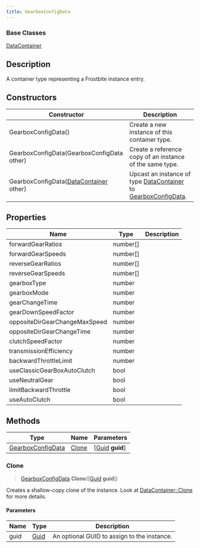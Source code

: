 ```yaml
---
title: GearboxConfigData
---
```

### Base Classes

[DataContainer](/vext/ref/shared/class/datacontainer)

## Description

A container type representing a Frostbite instance entry.

## Constructors

| Constructor                                                                  | Description                                                                                                               |
| ---------------------------------------------------------------------------- | ------------------------------------------------------------------------------------------------------------------------- |
| GearboxConfigData()                                                          | Create a new instance of this container type.                                                                             |
| GearboxConfigData(GearboxConfigData other)                                   | Create a reference copy of an instance of the same type.                                                                  |
| GearboxConfigData([DataContainer](/vext/ref/shared/class/datacontainer) other) | Upcast an instance of type [DataContainer](/vext/ref/shared/class/datacontainer) to [GearboxConfigData](/vext/ref/fb/gearboxconfigdata/). |

## Properties

| Name                          | Type       | Description |
| ----------------------------- | ---------- | ----------- |
| forwardGearRatios             | number\[\] |             |
| forwardGearSpeeds             | number\[\] |             |
| reverseGearRatios             | number\[\] |             |
| reverseGearSpeeds             | number\[\] |             |
| gearboxType                   | number     |             |
| gearboxMode                   | number     |             |
| gearChangeTime                | number     |             |
| gearDownSpeedFactor           | number     |             |
| oppositeDirGearChangeMaxSpeed | number     |             |
| oppositeDirGearChangeTime     | number     |             |
| clutchSpeedFactor             | number     |             |
| transmissionEfficiency        | number     |             |
| backwardThrottleLimit         | number     |             |
| useClassicGearBoxAutoClutch   | bool       |             |
| useNeutralGear                | bool       |             |
| limitBackwardThrottle         | bool       |             |
| useAutoClutch                 | bool       |             |

## Methods

| Type                                   | Name            | Parameters                                     |
| -------------------------------------- | --------------- | ---------------------------------------------- |
| [GearboxConfigData](/vext/ref/fb/gearboxconfigdata/) | [Clone](#clone) | \[[Guid](/vext/ref/shared/class/guid) **guid**\] |

### Clone

> [GearboxConfigData](/vext/ref/fb/gearboxconfigdata/) **Clone**(\[[Guid](/vext/ref/shared/class/guid) **guid**\])

Creates a shallow-copy clone of the instance. Look at [DataContainer::Clone](/vext/ref/shared/class/datacontainer#clone) for more details.

#### Parameters

| Name | Type         | Description                                 |
| ---- | ------------ | ------------------------------------------- |
| guid | [Guid](/vext/ref/shared/class/guid/) | An optional GUID to assign to the instance. |
